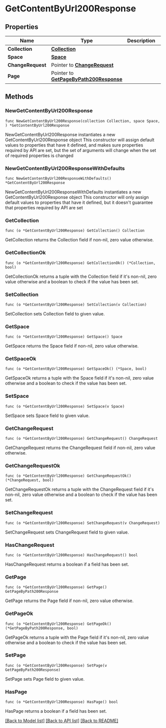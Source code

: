 # GetContentByUrl200Response

## Properties

Name | Type | Description | Notes
------------ | ------------- | ------------- | -------------
**Collection** | [**Collection**](Collection.md) |  | 
**Space** | [**Space**](Space.md) |  | 
**ChangeRequest** | Pointer to [**ChangeRequest**](ChangeRequest.md) |  | [optional] 
**Page** | Pointer to [**GetPageByPath200Response**](GetPageByPath200Response.md) |  | [optional] 

## Methods

### NewGetContentByUrl200Response

`func NewGetContentByUrl200Response(collection Collection, space Space, ) *GetContentByUrl200Response`

NewGetContentByUrl200Response instantiates a new GetContentByUrl200Response object
This constructor will assign default values to properties that have it defined,
and makes sure properties required by API are set, but the set of arguments
will change when the set of required properties is changed

### NewGetContentByUrl200ResponseWithDefaults

`func NewGetContentByUrl200ResponseWithDefaults() *GetContentByUrl200Response`

NewGetContentByUrl200ResponseWithDefaults instantiates a new GetContentByUrl200Response object
This constructor will only assign default values to properties that have it defined,
but it doesn't guarantee that properties required by API are set

### GetCollection

`func (o *GetContentByUrl200Response) GetCollection() Collection`

GetCollection returns the Collection field if non-nil, zero value otherwise.

### GetCollectionOk

`func (o *GetContentByUrl200Response) GetCollectionOk() (*Collection, bool)`

GetCollectionOk returns a tuple with the Collection field if it's non-nil, zero value otherwise
and a boolean to check if the value has been set.

### SetCollection

`func (o *GetContentByUrl200Response) SetCollection(v Collection)`

SetCollection sets Collection field to given value.


### GetSpace

`func (o *GetContentByUrl200Response) GetSpace() Space`

GetSpace returns the Space field if non-nil, zero value otherwise.

### GetSpaceOk

`func (o *GetContentByUrl200Response) GetSpaceOk() (*Space, bool)`

GetSpaceOk returns a tuple with the Space field if it's non-nil, zero value otherwise
and a boolean to check if the value has been set.

### SetSpace

`func (o *GetContentByUrl200Response) SetSpace(v Space)`

SetSpace sets Space field to given value.


### GetChangeRequest

`func (o *GetContentByUrl200Response) GetChangeRequest() ChangeRequest`

GetChangeRequest returns the ChangeRequest field if non-nil, zero value otherwise.

### GetChangeRequestOk

`func (o *GetContentByUrl200Response) GetChangeRequestOk() (*ChangeRequest, bool)`

GetChangeRequestOk returns a tuple with the ChangeRequest field if it's non-nil, zero value otherwise
and a boolean to check if the value has been set.

### SetChangeRequest

`func (o *GetContentByUrl200Response) SetChangeRequest(v ChangeRequest)`

SetChangeRequest sets ChangeRequest field to given value.

### HasChangeRequest

`func (o *GetContentByUrl200Response) HasChangeRequest() bool`

HasChangeRequest returns a boolean if a field has been set.

### GetPage

`func (o *GetContentByUrl200Response) GetPage() GetPageByPath200Response`

GetPage returns the Page field if non-nil, zero value otherwise.

### GetPageOk

`func (o *GetContentByUrl200Response) GetPageOk() (*GetPageByPath200Response, bool)`

GetPageOk returns a tuple with the Page field if it's non-nil, zero value otherwise
and a boolean to check if the value has been set.

### SetPage

`func (o *GetContentByUrl200Response) SetPage(v GetPageByPath200Response)`

SetPage sets Page field to given value.

### HasPage

`func (o *GetContentByUrl200Response) HasPage() bool`

HasPage returns a boolean if a field has been set.


[[Back to Model list]](../README.md#documentation-for-models) [[Back to API list]](../README.md#documentation-for-api-endpoints) [[Back to README]](../README.md)


